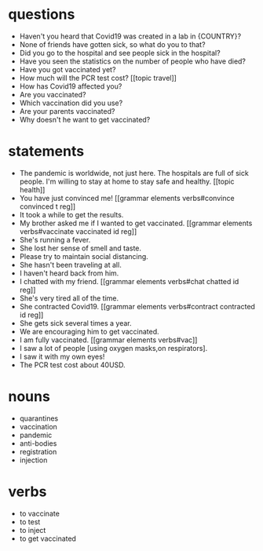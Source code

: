 # questions
- Haven't you heard that Covid19 was created in a lab in {COUNTRY}? 
- None of friends have gotten sick, so what do you to that?
- Did you go to the hospital and see people sick in the hospital?
- Have you seen the statistics on the number of people who have died?
- Have you got vaccinated yet?
- How much will the PCR test cost? [[topic travel]]
- How has Covid19 affected you?
- Are you vaccinated?
- Which vaccination did you use?
- Are your parents vaccinated?
- Why doesn't he want to get vaccinated?



# statements
- The pandemic is worldwide, not just here. The hospitals are full of sick people. I'm willing to stay at home to stay safe and healthy. [[topic health]]
- You have just convinced me! [[grammar elements verbs#convince convinced t reg]]
- It took a while to get the results.
- My brother asked me if I wanted to get vaccinated. [[grammar elements verbs#vaccinate vaccinated id reg]]
- She's running a fever.
- She lost her sense of smell and taste.
- Please try to maintain social distancing.
- She hasn't been traveling at all.
- I haven't heard back from him.
- I chatted with my friend. [[grammar elements verbs#chat chatted id reg]]
- She's very tired all of the time.
- She contracted Covid19. [[grammar elements verbs#contract contracted id reg]]
- She gets sick several times a year.
- We are encouraging him to get vaccinated.
- I am fully vaccinated. [[grammar elements verbs#vac]]
- I saw a lot of people [using oxygen masks,on respirators].
- I saw it with my own eyes!
- The PCR test cost about 40USD.

# nouns
- quarantines
- vaccination
- pandemic
- anti-bodies
- registration
- injection

# verbs
- to vaccinate
- to test
- to inject
- to get vaccinated